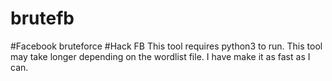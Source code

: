 # brutefb
#Facebook bruteforce
#Hack FB
This tool requires python3 to run.
This tool may take longer depending on the wordlist file. 
I have make it as fast as I can. 
